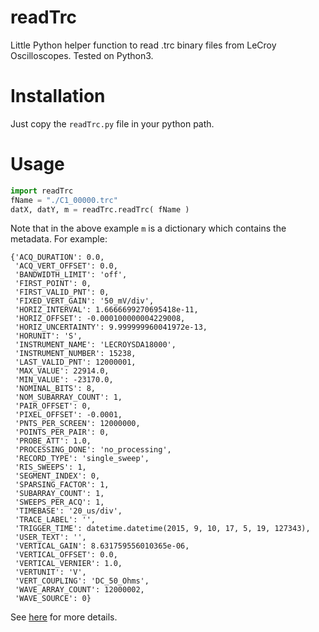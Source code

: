 # readTrc
Little Python helper function to read .trc binary files from LeCroy Oscilloscopes.
Tested on Python3.

# Installation
Just copy the `readTrc.py` file in your python path.

# Usage
```python
import readTrc
fName = "./C1_00000.trc"
datX, datY, m = readTrc.readTrc( fName )
```

Note that in the above example `m` is a dictionary which contains the metadata. 
For example:
```
{'ACQ_DURATION': 0.0,
 'ACQ_VERT_OFFSET': 0.0,
 'BANDWIDTH_LIMIT': 'off',
 'FIRST_POINT': 0,
 'FIRST_VALID_PNT': 0,
 'FIXED_VERT_GAIN': '50_mV/div',
 'HORIZ_INTERVAL': 1.6666699270695418e-11,
 'HORIZ_OFFSET': -0.000100000004229008,
 'HORIZ_UNCERTAINTY': 9.999999960041972e-13,
 'HORUNIT': 'S',
 'INSTRUMENT_NAME': 'LECROYSDA18000',
 'INSTRUMENT_NUMBER': 15238,
 'LAST_VALID_PNT': 12000001,
 'MAX_VALUE': 22914.0,
 'MIN_VALUE': -23170.0,
 'NOMINAL_BITS': 8,
 'NOM_SUBARRAY_COUNT': 1,
 'PAIR_OFFSET': 0,
 'PIXEL_OFFSET': -0.0001,
 'PNTS_PER_SCREEN': 12000000,
 'POINTS_PER_PAIR': 0,
 'PROBE_ATT': 1.0,
 'PROCESSING_DONE': 'no_processing',
 'RECORD_TYPE': 'single_sweep',
 'RIS_SWEEPS': 1,
 'SEGMENT_INDEX': 0,
 'SPARSING_FACTOR': 1,
 'SUBARRAY_COUNT': 1,
 'SWEEPS_PER_ACQ': 1,
 'TIMEBASE': '20_us/div',
 'TRACE_LABEL': '',
 'TRIGGER_TIME': datetime.datetime(2015, 9, 10, 17, 5, 19, 127343),
 'USER_TEXT': '',
 'VERTICAL_GAIN': 8.631759556010365e-06,
 'VERTICAL_OFFSET': 0.0,
 'VERTICAL_VERNIER': 1.0,
 'VERTUNIT': 'V',
 'VERT_COUPLING': 'DC_50_Ohms',
 'WAVE_ARRAY_COUNT': 12000002,
 'WAVE_SOURCE': 0}
```

See [here](http://forums.ni.com/attachments/ni/60/4652/2/LeCroyWaveformTemplate_2_3.pdf) for more details.


	
